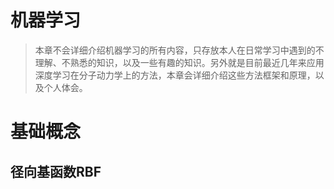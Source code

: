 # 机器学习
> 本章不会详细介绍机器学习的所有内容，只存放本人在日常学习中遇到的不理解、不熟悉的知识，以及一些有趣的知识。另外就是目前最近几年来应用深度学习在分子动力学上的方法，本章会详细介绍这些方法框架和原理，以及个人体会。
# 基础概念
## 径向基函数RBF